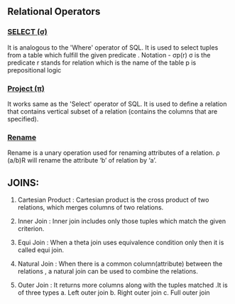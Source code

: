 ## Relational Operators

### <u> SELECT (σ) </u>
It is analogous to the 'Where' operator of SQL. It is used to select tuples from a table which fulfill the given predicate .
Notation - σp(r)
σ is the predicate
r stands for relation which is the name of the table
p is prepositional logic

### <u> Project (π) </u>
It works same as the 'Select' operator of SQL. It is used to define a relation that contains vertical subset of a relation (contains the columns that are specified).

### <u> Rename </u>
Rename is a unary operation used for renaming attributes of a relation.
ρ (a/b)R will rename the attribute ‘b’ of relation by ‘a’.

## JOINS:
1. Cartesian Product :
Cartesian product is the cross product of two relations, which merges columns of two relations.

2. Inner Join :
Inner join includes only those tuples which match the given criterion.

3. Equi Join :
When a theta join uses equivalence condition only then it is called equi join.

4. Natural Join :
When there is a common column(attribute) between the relations , a natural join can be used to combine the relations.

5. Outer Join :
It returns more columns along with the tuples matched .It is of three types
    a. Left outer join
    b. Right outer join
    c. Full outer join